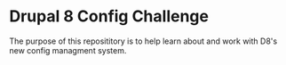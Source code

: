 # Drupal 8 Config Challenge

The purpose of this reposititory is to help learn about and work with D8's new
config managment system.
